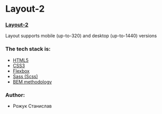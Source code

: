 # Layout-2

### [Layout-2](https://rmorhub.github.io/Layout-2/)


Layout supports mobile (up-to-320) and desktop (up-to-1440) versions
### The tech stack is:

- [HTML5](http://htmlbook.ru/html)
- [CSS3](https://developer.mozilla.org/ru/docs/Web/CSS)
- [Flexbox](https://css-tricks.com/snippets/css/a-guide-to-flexbox/)
- [Sass (Scss)](https://sass-lang.com/)
- [BEM methodology](https://en.bem.info/methodology/)

### Author:
- Рожук Станислав